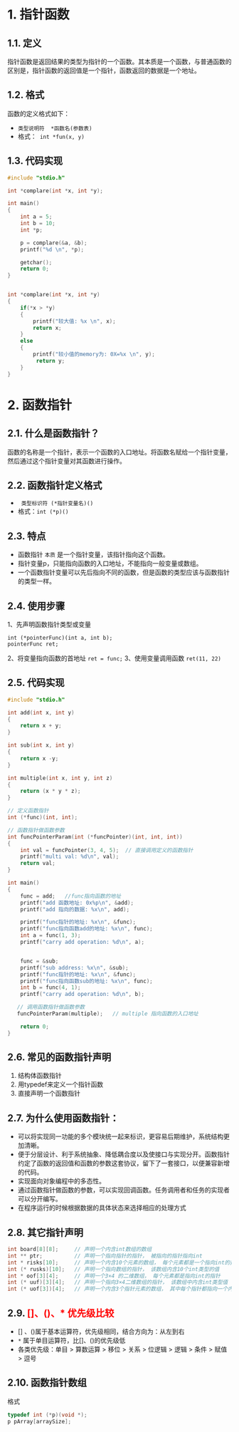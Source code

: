 <!--
 * @Author: JohnJeep
 * @Date: 2019-08-29 21:45:27
 * @LastEditTime: 2025-04-04 19:47:01
 * @LastEditors: JohnJeep
 * @Description: 函数指针与指针函数的基础知识
--> 

# 1. 指针函数

## 1.1. 定义

指针函数是返回结果的类型为指针的一个函数。其本质是一个函数，与普通函数的区别是，指针函数的返回值是一个指针，函数返回的数据是一个地址。

## 1.2. 格式

函数的定义格式如下：
- `类型说明符  *函数名(参数表)`
- 格式：` int *fun(x, y)`

## 1.3. 代码实现

```c
#include "stdio.h"

int *complare(int *x, int *y);

int main()
{
    int a = 5;
    int b = 10;
    int *p;

    p = complare(&a, &b);
    printf("%d \n", *p);

    getchar();
    return 0;
}


int *complare(int *x, int *y)
{
    if(*x > *y)
    {
        printf("较大值: %x \n", x);
        return x;
    }
    else
    {
        printf("较小值的memory为: 0X=%x \n", y);
         return y;
    }
}
```


# 2. 函数指针

## 2.1. 什么是函数指针？

函数的名称是一个指针，表示一个函数的入口地址。将函数名赋给一个指针变量，然后通过这个指针变量对其函数进行操作。

## 2.2. 函数指针定义格式

- ` 类型标识符 (*指针变量名)()` 
- 格式：` int (*p)() `

## 2.3. 特点

- 函数指针 `本质` 是一个指针变量，该指针指向这个函数。
- 指针变量p，只能指向函数的入口地址，不能指向一般变量或数组。
- 一个函数指针变量可以先后指向不同的函数，但是函数的类型应该与函数指针的类型一样。


## 2.4. 使用步骤

1、先声明函数指针类型或变量  
  ```
  int (*pointerFunc)(int a, int b);
  pointerFunc ret;
  ```
2、将变量指向函数的首地址   `ret = func;`
3、使用变量调用函数       `ret(11, 22)`



## 2.5. 代码实现

```c
#include "stdio.h"

int add(int x, int y)
{
    return x + y;
}

int sub(int x, int y)
{
    return x -y;
}

int multiple(int x, int y, int z)
{
    return (x * y * z);
}

// 定义函数指针 
int (*func)(int, int);

// 函数指针做函数参数
int funcPointerParam(int (*funcPointer)(int, int, int))  
{
    int val = funcPointer(3, 4, 5);  // 直接调用定义的函数指针
    printf("multi val: %d\n", val);
    return val;
}

int main()
{
    func = add;   //func指向函数的地址
    printf("add 函数地址: 0x%p\n", &add);
    printf("add 指向的数据: %x\n", add);

    printf("func指针的地址: %x\n", &func);
    printf("func指向函数add的地址: %x\n", func);
    int a = func(1, 3);
    printf("carry add operation: %d\n", a);


    func = &sub;
    printf("sub address: %x\n", &sub);
    printf("func指针的地址: %x\n", &func);
    printf("func指向函数sub的地址: %x\n", func);
    int b = func(4, 1);
    printf("carry add operation: %d\n", b);

   // 调用函数指针做函数参数
   funcPointerParam(multiple);   // multiple 指向函数的入口地址

    return 0;
}
```

## 2.6. 常见的函数指针声明

1. 结构体函数指针
2. 用typedef来定义一个指针函数
3. 直接声明一个函数指针


## 2.7. 为什么使用函数指针：

- 可以将实现同一功能的多个模块统一起来标识，更容易后期维护，系统结构更加清晰。
- 便于分层设计、利于系统抽象、降低耦合度以及使接口与实现分开。函数指针约定了函数的返回值和函数的参数这套协议，留下了一套接口，以便兼容新增的代码。
- 实现面向对象编程中的多态性。
- 通过函数指针做函数的参数，可以实现回调函数。任务调用者和任务的实现者可以分开编写。
- 在程序运行的时候根据数据的具体状态来选择相应的处理方式


## 2.8. 其它指针声明

```cpp
int board[8][8];     // 声明一个内含int数组的数组
int ** ptr;          // 声明一个指向指针的指针， 被指向的指针指向int
int * risks[10];     // 声明一个内含10个元素的数组， 每个元素都是一个指向int的指针
int (* rusks)[10];   // 声明一个指向数组的指针， 该数组内含10个int类型的值
int * oof[3][4];     // 声明一个3×4 的二维数组， 每个元素都是指向int的指针
int (* uuf)[3][4];   // 声明一个指向3×4二维数组的指针， 该数组中内含int类型值
int (* uof[3])[4];   // 声明一个内含3个指针元素的数组， 其中每个指针都指向一个内含4个int类型元素的数组
```


## 2.9. <font color=red> []、()、* 优先级比较 </font>

- [] 、()属于基本运算符，优先级相同，结合方向为：从左到右
- `*` 属于单目运算符，比[]、()的优先级低
- 各类优先级：单目 > 算数运算 > 移位 > 关系 > 位逻辑 > 逻辑 > 条件 > 赋值 > 逗号


## 2.10. 函数指针数组

格式
```c
typedef int (*p)(void *);
p pArray[arraySize];
```

